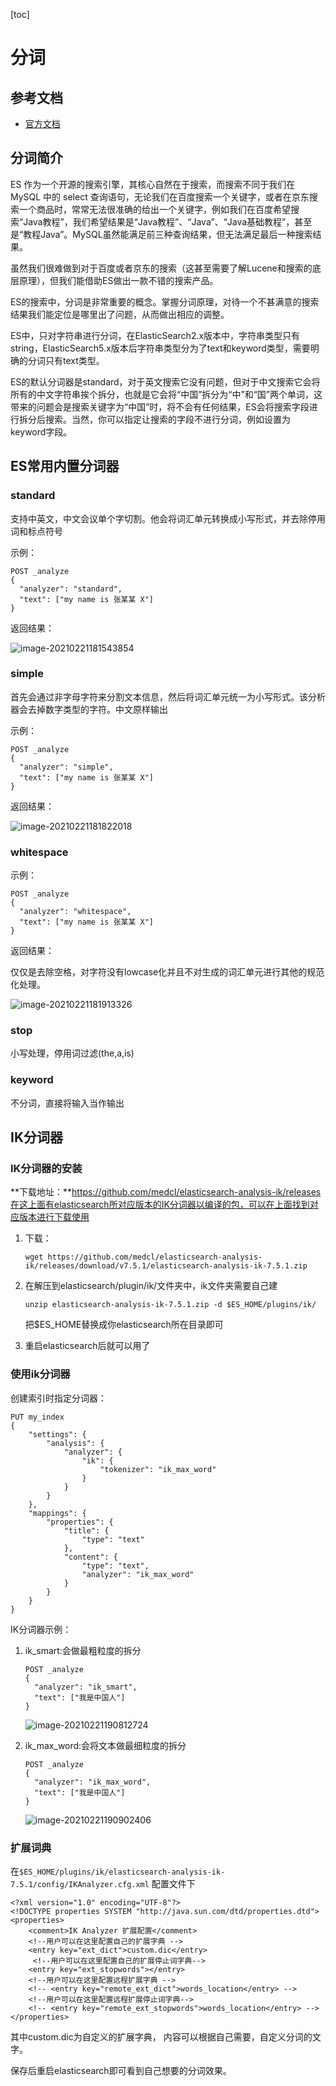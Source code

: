 [toc]



# 分词

## 参考文档

- [官方文档](https://www.elastic.co/guide/en/elasticsearch/reference/7.4/analysis.html)



## 分词简介

ES 作为一个开源的搜索引擎，其核心自然在于搜索，而搜索不同于我们在 MySQL 中的 select 查询语句，无论我们在百度搜索一个关键字，或者在京东搜索一个商品时，常常无法很准确的给出一个关键字，例如我们在百度希望搜索“Java教程”，我们希望结果是“Java教程”、“Java”、“Java基础教程”，甚至是“教程Java”。MySQL虽然能满足前三种查询结果，但无法满足最后一种搜索结果。

虽然我们很难做到对于百度或者京东的搜索（这甚至需要了解Lucene和搜索的底层原理），但我们能借助ES做出一款不错的搜索产品。

ES的搜索中，分词是非常重要的概念。掌握分词原理，对待一个不甚满意的搜索结果我们能定位是哪里出了问题，从而做出相应的调整。

ES中，只对字符串进行分词，在ElasticSearch2.x版本中，字符串类型只有string，ElasticSearch5.x版本后字符串类型分为了text和keyword类型，需要明确的分词只有text类型。

ES的默认分词器是standard，对于英文搜索它没有问题，但对于中文搜索它会将所有的中文字符串挨个拆分，也就是它会将“中国”拆分为“中”和“国”两个单词，这带来的问题会是搜索关键字为“中国”时，将不会有任何结果，ES会将搜索字段进行拆分后搜索。当然，你可以指定让搜索的字段不进行分词，例如设置为keyword字段。



## ES常用内置分词器

### standard

支持中英文，中文会议单个字切割。他会将词汇单元转换成小写形式，并去除停用词和标点符号

示例：

```
POST _analyze
{
  "analyzer": "standard",
  "text": ["my name is 张某某 X"]
}
```

返回结果：

![image-20210221181543854](https://homan-blog.oss-cn-beijing.aliyuncs.com/study-demo/elastic-search-demo/image-20210221181543854.png)



### simple

首先会通过非字母字符来分割文本信息，然后将词汇单元统一为小写形式。该分析器会去掉数字类型的字符。中文原样输出



示例：

```
POST _analyze
{
  "analyzer": "simple",
  "text": ["my name is 张某某 X"]
}
```

返回结果：

![image-20210221181822018](https://homan-blog.oss-cn-beijing.aliyuncs.com/study-demo/elastic-search-demo/image-20210221181822018.png)



### whitespace 



示例：

```
POST _analyze
{
  "analyzer": "whitespace",
  "text": ["my name is 张某某 X"]
}
```

返回结果：

仅仅是去除空格，对字符没有lowcase化并且不对生成的词汇单元进行其他的规范化处理。

![image-20210221181913326](https://homan-blog.oss-cn-beijing.aliyuncs.com/study-demo/elastic-search-demo/image-20210221181913326.png)



### stop

小写处理，停用词过滤(the,a,is)



### keyword 

不分词，直接将输入当作输出



## IK分词器

### IK分词器的安装

**下载地址：**https://github.com/medcl/elasticsearch-analysis-ik/releases在这上面有elasticsearch所对应版本的IK分词器以编译的包，可以在上面找到对应版本进行下载使用

1. 下载：

   ```
   wget https://github.com/medcl/elasticsearch-analysis-ik/releases/download/v7.5.1/elasticsearch-analysis-ik-7.5.1.zip
   ```

   

2. 在解压到elasticsearch/plugin/ik/文件夹中，ik文件夹需要自己建

   ```
   unzip elasticsearch-analysis-ik-7.5.1.zip -d $ES_HOME/plugins/ik/
   ```

   把$ES_HOME替换成你elasticsearch所在目录即可

3. 重启elasticsearch后就可以用了



### 使用ik分词器

创建索引时指定分词器：

```
PUT my_index
{
    "settings": {
        "analysis": {
            "analyzer": {
                "ik": {
                    "tokenizer": "ik_max_word"
                }
            }
        }
    },
    "mappings": {
        "properties": {
            "title": {
                "type": "text"
            },
            "content": {
                "type": "text",
                "analyzer": "ik_max_word"
            }
        }
    }
}
```

IK分词器示例：

1. ik_smart:会做最粗粒度的拆分

   ```
   POST _analyze
   {
     "analyzer": "ik_smart",
     "text": ["我是中国人"]
   }
   ```

   ![image-20210221190812724](C:\Users\hmliang\AppData\Roaming\Typora\typora-user-images\image-20210221190812724.png)

2. ik_max_word:会将文本做最细粒度的拆分

   ```
   POST _analyze
   {
     "analyzer": "ik_max_word",
     "text": ["我是中国人"]
   }
   ```

   ![image-20210221190902406](C:\Users\hmliang\AppData\Roaming\Typora\typora-user-images\image-20210221190902406.png)



### 扩展词典

在`$ES_HOME/plugins/ik/elasticsearch-analysis-ik-7.5.1/config/IKAnalyzer.cfg.xml` 配置文件下

```
<?xml version="1.0" encoding="UTF-8"?>
<!DOCTYPE properties SYSTEM "http://java.sun.com/dtd/properties.dtd">
<properties>
	<comment>IK Analyzer 扩展配置</comment>
	<!--用户可以在这里配置自己的扩展字典 -->
	<entry key="ext_dict">custom.dic</entry>
	 <!--用户可以在这里配置自己的扩展停止词字典-->
	<entry key="ext_stopwords"></entry>
	<!--用户可以在这里配置远程扩展字典 -->
	<!-- <entry key="remote_ext_dict">words_location</entry> -->
	<!--用户可以在这里配置远程扩展停止词字典-->
	<!-- <entry key="remote_ext_stopwords">words_location</entry> -->
</properties>
```

其中custom.dic为自定义的扩展字典， 内容可以根据自己需要，自定义分词的文字。

保存后重启elasticsearch即可看到自己想要的分词效果。



